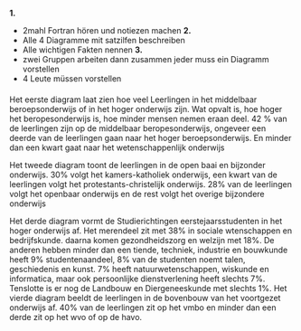 **1.**
- 2mahl Fortran hören und notiezen machen
**2.**
- Alle 4 Diagramme mit satzilfen beschreiben
- Alle wichtigen Fakten nennen
**3.**
- zwei Gruppen arbeiten dann zusammen jeder muss ein Diagramm vorstellen 
- 4 Leute müssen vorstellen

#### 

Het eerste diagram laat zien hoe veel Leerlingen in het middelbaar beroepsonderwijs of in het hoger onderwijs zijn. Wat opvalt is, hoe hoger het beropesonderwijs is, hoe minder mensen nemen eraan deel. 42 % van de leerlingen zijn op de middelbaar beropesonderwijs, ongeveer een deerde van de leerlingen gaan naar het hoger beroepsonderwijs. En minder dan een kwart gaat naar het wetenschappenlijk onderwijs

Het tweede diagram toont de leerlingen in de open baai en bijzonder onderwijs. 30% volgt het kamers-katholiek onderwijs, een kwart van de leerlingen volgt het protestants-christelijk onderwijs. 28% van de leerlingen volgt het openbaar onderwijs en de rest volgt het overige bijzondere onderwijs

Het derde diagram vormt de Studierichtingen eerstejaarsstudenten in het hoger onderwijs af. Het merendeel zit met 38% in sociale wtenschappen en bedrijfskunde. daarna komen gezondheidszorg en welzijn met 18%. De anderen hebben minder dan een tiende, techniek, industrie en bouwkunde heeft 9% studentenaandeel, 8% van de studenten noemt talen, geschiedenis en kunst. 7% heeft natuurwetenschappen, wiskunde en informatica, maar ook persoonlijke dienstverlening heeft slechts 7%. Tenslotte is er nog de Landbouw en Diergeneeskunde met slechts 1%.
Het vierde diagram beeldt de leerlingen in de bovenbouw van het voortgezet onderwijs af. 40% van de leerlingen zit op het vmbo en minder dan een derde zit op het wvo of op de havo.
                                